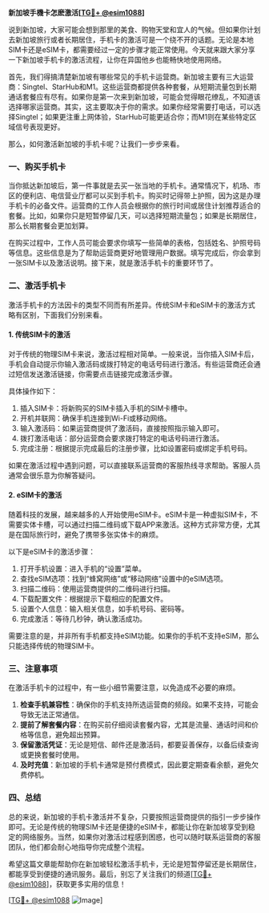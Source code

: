 **新加坡手機卡怎麽激活[[TG💪+ @esim1088](https://t.me/s/esim1088)]**

说到新加坡，大家可能会想到那里的美食、购物天堂和宜人的气候。但如果你计划去新加坡旅行或者长期居住，手机卡的激活可是一个绕不开的话题。无论是本地SIM卡还是eSIM卡，都需要经过一定的步骤才能正常使用。今天就来跟大家分享一下新加坡手机卡的激活流程，让你在异国他乡也能畅快地使用网络。

首先，我们得搞清楚新加坡有哪些常见的手机卡运营商。新加坡主要有三大运营商：Singtel、StarHub和M1。这些运营商都提供各种套餐，从短期流量包到长期通话套餐应有尽有。如果你是第一次来到新加坡，可能会觉得眼花缭乱，不知道该选择哪家运营商。其实，这主要取决于你的需求。如果你经常需要打电话，可以选择Singtel；如果更注重上网体验，StarHub可能更适合你；而M1则在某些特定区域信号表现更好。

那么，如何激活新加坡的手机卡呢？让我们一步步来看。

### **一、购买手机卡**
当你抵达新加坡后，第一件事就是去买一张当地的手机卡。通常情况下，机场、市区的便利店、电信营业厅都可以买到手机卡。购买时记得带上护照，因为这是办理手机卡的必备文件。运营商的工作人员会根据你的旅行时间或居住计划推荐适合的套餐。比如，如果你只是短暂停留几天，可以选择短期流量包；如果是长期居住，那么长期套餐会更加划算。

在购买过程中，工作人员可能会要求你填写一些简单的表格，包括姓名、护照号码等信息。这些信息是为了帮助运营商更好地管理用户数据。填写完成后，你会拿到一张SIM卡以及激活说明。接下来，就是激活手机卡的重要环节了。

### **二、激活手机卡**
激活手机卡的方法因卡的类型不同而有所差异。传统SIM卡和eSIM卡的激活方式略有区别，下面我们分别来看。

#### **1. 传统SIM卡的激活**
对于传统的物理SIM卡来说，激活过程相对简单。一般来说，当你插入SIM卡后，手机会自动提示你输入激活码或拨打特定的电话号码进行激活。有些运营商还会通过短信发送激活链接，你需要点击链接完成激活步骤。

具体操作如下：
1. 插入SIM卡：将新购买的SIM卡插入手机的SIM卡槽中。
2. 开机并联网：确保手机连接到Wi-Fi或移动网络。
3. 输入激活码：如果运营商提供了激活码，直接按照指示输入即可。
4. 拨打激活电话：部分运营商会要求拨打特定的电话号码进行激活。
5. 完成注册：根据提示完成最后的注册步骤，比如设置密码或绑定手机号码。

如果在激活过程中遇到问题，可以直接联系运营商的客服热线寻求帮助。客服人员通常会很乐意为你解答疑问。

#### **2. eSIM卡的激活**
随着科技的发展，越来越多的人开始使用eSIM卡。eSIM卡是一种虚拟SIM卡，不需要实体卡槽，可以通过扫描二维码或下载APP来激活。这种方式非常方便，尤其是在国际旅行时，避免了携带多张实体卡的麻烦。

以下是eSIM卡的激活步骤：
1. 打开手机设置：进入手机的“设置”菜单。
2. 查找eSIM选项：找到“蜂窝网络”或“移动网络”设置中的eSIM选项。
3. 扫描二维码：使用运营商提供的二维码进行扫描。
4. 下载配置文件：根据提示下载相应的配置文件。
5. 设置个人信息：输入相关信息，如手机号码、密码等。
6. 完成激活：等待几秒钟，确认激活成功。

需要注意的是，并非所有手机都支持eSIM功能。如果你的手机不支持eSIM，那么只能选择传统的物理SIM卡。

### **三、注意事项**
在激活手机卡的过程中，有一些小细节需要注意，以免造成不必要的麻烦。

1. **检查手机兼容性**：确保你的手机支持所选运营商的频段。如果不支持，可能会导致无法正常通信。
2. **提前了解套餐内容**：在购买前仔细阅读套餐内容，尤其是流量、通话时间和价格等信息，避免超出预算。
3. **保留激活凭证**：无论是短信、邮件还是激活码，都要妥善保存，以备后续查询或更换套餐时使用。
4. **及时充值**：新加坡的手机卡通常是预付费模式，因此要定期查看余额，避免欠费停机。

### **四、总结**
总的来说，新加坡的手机卡激活并不复杂，只要按照运营商提供的指引一步步操作即可。无论是传统的物理SIM卡还是便捷的eSIM卡，都能让你在新加坡享受到稳定的网络服务。当然，如果你对激活过程感到困惑，也可以随时联系运营商的客服团队，他们都会耐心地指导你完成整个流程。

希望这篇文章能帮助你在新加坡轻松激活手机卡，无论是短暂停留还是长期居住，都能享受到便捷的通讯服务。最后，别忘了关注我们的频道[[TG💪+ @esim1088](https://t.me/s/esim1088)]，获取更多实用的信息！

[[TG💪+ @esim1088](https://t.me/s/esim1088) ![Image](https://i.postimg.cc/4NQfJmqS/Snipaste-2025-05-13-00-14-12.png)]